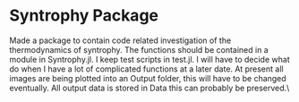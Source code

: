 # Syntrophy Package
Made a package to contain code related investigation of the thermodynamics of syntrophy.
The functions should be contained in a module in Syntrophy.jl.
I keep test scripts in test.jl.
I will have to decide what do when I have a lot of complicated functions at a later date.
At present all images are being plotted into an Output folder, this will have to be changed eventually.
All output data is stored in Data this can probably be preserved.\
